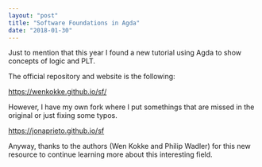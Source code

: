 ```yaml
---
layout: "post"
title: "Software Foundations in Agda"
date: "2018-01-30"
---
```


Just to mention that this year I found a new tutorial using Agda to show
concepts of logic and PLT.

The official repository and website is the following:

  https://wenkokke.github.io/sf/

However, I have my own fork where I put somethings that are missed in the
original or just fixing some typos.

  https://jonaprieto.github.io/sf

Anyway, thanks to the authors (Wen Kokke and Philip Wadler) for this new
resource to continue learning more about this interesting field.
